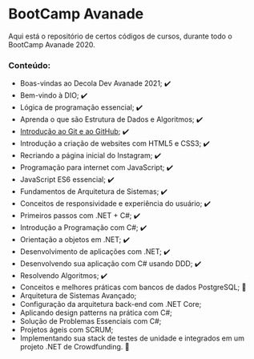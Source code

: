 # BootCamp Avanade
Aqui está o repositório de certos códigos de cursos, durante todo o BootCamp Avanade 2020.

### Conteúdo:
  - Boas-vindas ao Decola Dev Avanade 2021; :heavy_check_mark:
  - Bem-vindo à DIO; :heavy_check_mark:
  - Lógica de programação essencial; :heavy_check_mark:
  - Aprenda o que são Estrutura de Dados e Algoritmos; :heavy_check_mark:
  - <a href = "workspace-bootcamp-avanade/livro-receitas/">Introdução ao Git e ao GitHub</a>; :heavy_check_mark:
  - Introdução a criação de websites com HTML5 e CSS3; :heavy_check_mark:
  - Recriando a página inicial do Instagram; :heavy_check_mark:
  - Programação para internet com JavaScript; :heavy_check_mark:
  - JavaScript ES6 essencial; :heavy_check_mark:
  - Fundamentos de Arquitetura de Sistemas; :heavy_check_mark:
  - Conceitos de responsividade e experiência do usuário; :heavy_check_mark:
  - Primeiros passos com .NET + C#; :heavy_check_mark:
  - Introdução a Programação com C#; :heavy_check_mark:
  - Orientação a objetos em .NET; :heavy_check_mark:
  - Desenvolvimento de aplicações com .NET; :heavy_check_mark:
  - Desenvolvendo sua aplicação com C# usando DDD; :heavy_check_mark:
  - Resolvendo Algoritmos; :heavy_check_mark:
  - Conceitos e melhores práticas com bancos de dados PostgreSQL; :memo:
  - Arquitetura de Sistemas Avançado;
  - Configuração da arquitetura back-end com .NET Core;
  - Aplicando design patterns na prática com C#;
  - Solução de Problemas Essenciais com C#;
  - Projetos ágeis com SCRUM;
  - Implementando sua stack de testes de unidade e integrados em um projeto .NET de Crowdfunding. :checkered_flag:
